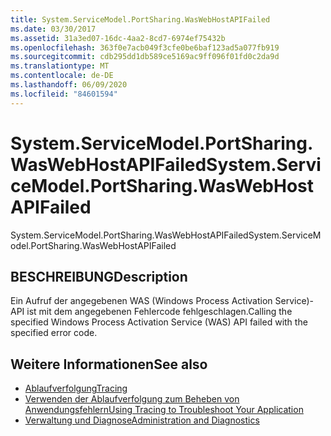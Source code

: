 ```yaml
---
title: System.ServiceModel.PortSharing.WasWebHostAPIFailed
ms.date: 03/30/2017
ms.assetid: 31a3ed07-16dc-4aa2-8cd7-6974ef75432b
ms.openlocfilehash: 363f0e7acb049f3cfe0be6baf123ad5a077fb919
ms.sourcegitcommit: cdb295dd1db589ce5169ac9ff096f01fd0c2da9d
ms.translationtype: MT
ms.contentlocale: de-DE
ms.lasthandoff: 06/09/2020
ms.locfileid: "84601594"
---
```

# <a name="systemservicemodelportsharingwaswebhostapifailed"></a><span data-ttu-id="f67ef-102">System.ServiceModel.PortSharing.WasWebHostAPIFailed</span><span class="sxs-lookup"><span data-stu-id="f67ef-102">System.ServiceModel.PortSharing.WasWebHostAPIFailed</span></span>
<span data-ttu-id="f67ef-103">System.ServiceModel.PortSharing.WasWebHostAPIFailed</span><span class="sxs-lookup"><span data-stu-id="f67ef-103">System.ServiceModel.PortSharing.WasWebHostAPIFailed</span></span>  
  
## <a name="description"></a><span data-ttu-id="f67ef-104">BESCHREIBUNG</span><span class="sxs-lookup"><span data-stu-id="f67ef-104">Description</span></span>  
 <span data-ttu-id="f67ef-105">Ein Aufruf der angegebenen WAS (Windows Process Activation Service)-API ist mit dem angegebenen Fehlercode fehlgeschlagen.</span><span class="sxs-lookup"><span data-stu-id="f67ef-105">Calling the specified Windows Process Activation Service (WAS) API failed with the specified error code.</span></span>  
  
## <a name="see-also"></a><span data-ttu-id="f67ef-106">Weitere Informationen</span><span class="sxs-lookup"><span data-stu-id="f67ef-106">See also</span></span>

- [<span data-ttu-id="f67ef-107">Ablaufverfolgung</span><span class="sxs-lookup"><span data-stu-id="f67ef-107">Tracing</span></span>](index.md)
- [<span data-ttu-id="f67ef-108">Verwenden der Ablaufverfolgung zum Beheben von Anwendungsfehlern</span><span class="sxs-lookup"><span data-stu-id="f67ef-108">Using Tracing to Troubleshoot Your Application</span></span>](using-tracing-to-troubleshoot-your-application.md)
- [<span data-ttu-id="f67ef-109">Verwaltung und Diagnose</span><span class="sxs-lookup"><span data-stu-id="f67ef-109">Administration and Diagnostics</span></span>](../index.md)
